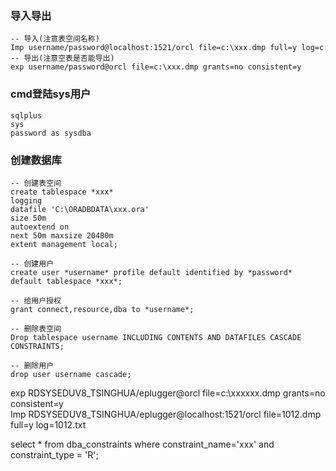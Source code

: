### 导入导出
```
-- 导入(注意表空间名称) 
Imp username/password@localhost:1521/orcl file=c:\xxx.dmp full=y log=c:\xxx.txt
-- 导出(注意空表是否能导出)
exp username/password@orcl file=c:\xxx.dmp grants=no consistent=y
```

### cmd登陆sys用户  
```
sqlplus
sys
password as sysdba
```

### 创建数据库
```
-- 创建表空间
create tablespace *xxx*
logging
datafile 'C:\ORADBDATA\xxx.ora'
size 50m
autoextend on
next 50m maxsize 20480m
extent management local;

-- 创建用户
create user *username* profile default identified by *password* default tablespace *xxx*;

-- 给用户授权
grant connect,resource,dba to *username*;

-- 删除表空间
Drop tablespace username INCLUDING CONTENTS AND DATAFILES CASCADE CONSTRAINTS;

-- 删除用户
drop user username cascade;
```



exp RDSYSEDUV8_TSINGHUA/eplugger@orcl file=c:\xxxxxx.dmp grants=no consistent=y
Imp RDSYSEDUV8_TSINGHUA/eplugger@localhost:1521/orcl file=1012.dmp full=y log=1012.txt

select * from dba_constraints where constraint_name='xxx' and constraint_type = 'R';